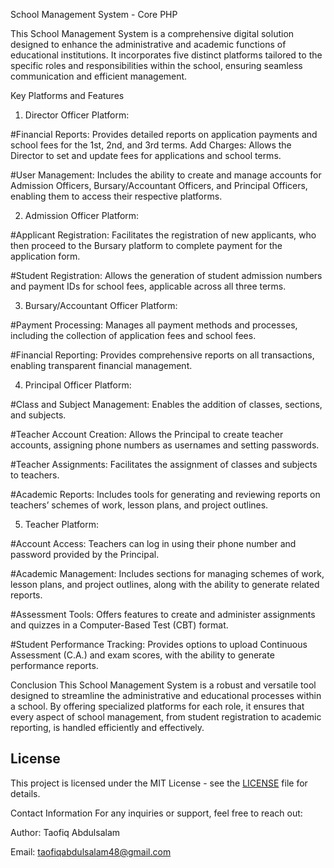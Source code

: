 School Management System - Core PHP

This School Management System is a comprehensive digital solution designed to enhance the administrative and academic functions of educational institutions. It incorporates five distinct platforms tailored to the specific roles and responsibilities within the school, ensuring seamless communication and efficient management.

Key Platforms and Features

1. Director Officer Platform:

#Financial Reports: Provides detailed reports on application payments and school fees for the 1st, 2nd, and 3rd terms.
Add Charges: Allows the Director to set and update fees for applications and school terms.

#User Management: Includes the ability to create and manage accounts for Admission Officers, Bursary/Accountant Officers, and Principal Officers, enabling them to access their respective platforms.

2. Admission Officer Platform:

#Applicant Registration: Facilitates the registration of new applicants, who then proceed to the Bursary platform to complete payment for the application form.

#Student Registration: Allows the generation of student admission numbers and payment IDs for school fees, applicable across all three terms.

3. Bursary/Accountant Officer Platform:

#Payment Processing: Manages all payment methods and processes, including the collection of application fees and school fees.

#Financial Reporting: Provides comprehensive reports on all transactions, enabling transparent financial management.

4. Principal Officer Platform:

#Class and Subject Management: Enables the addition of classes, sections, and subjects.

#Teacher Account Creation: Allows the Principal to create teacher accounts, assigning phone numbers as usernames and setting passwords.

#Teacher Assignments: Facilitates the assignment of classes and subjects to teachers.

#Academic Reports: Includes tools for generating and reviewing reports on teachers’ schemes of work, lesson plans, and project outlines.

5. Teacher Platform:

#Account Access: Teachers can log in using their phone number and password provided by the Principal.

#Academic Management: Includes sections for managing schemes of work, lesson plans, and project outlines, along with the ability to generate related reports.

#Assessment Tools: Offers features to create and administer assignments and quizzes in a Computer-Based Test (CBT) format.

#Student Performance Tracking: Provides options to upload Continuous Assessment (C.A.) and exam scores, with the ability to generate performance reports.

Conclusion
This School Management System is a robust and versatile tool designed to streamline the administrative and educational processes within a school. By offering specialized platforms for each role, it ensures that every aspect of school management, from student registration to academic reporting, is handled efficiently and effectively.

## License

This project is licensed under the MIT License - see the [LICENSE](LICENSE) file for details.

Contact Information For any inquiries or support, feel free to reach out:

Author: Taofiq Abdulsalam 

Email: taofiqabdulsalam48@gmail.com
